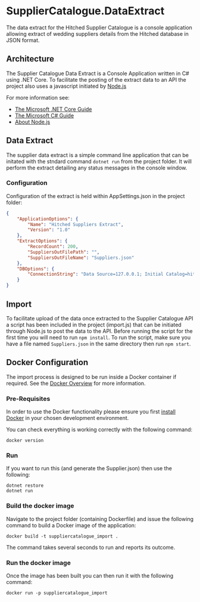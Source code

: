 # SupplierCatalogue.DataExtract
The data extract for the Hitched Supplier Catalogue is a console application allowing extract of wedding suppliers details from the Hitched database in JSON format.

## Architecture
The Supplier Catalogue Data Extract is a Console Application written in C# using .NET Core.
To facilitate the posting of the extract data to an API the project also uses a javascript initiated by [Node.js](https://nodejs.org/en/)

For more information see:

* [The Microsoft .NET Core Guide](https://docs.microsoft.com/en-us/dotnet/articles/core/)
* [The Microsoft C# Guide](https://docs.microsoft.com/en-us/dotnet/articles/csharp/)
* [About Node.js](https://nodejs.org/en/about/)


## Data Extract
The supplier data extract is a simple command line application that can be initated with the stndard command `dotnet run` from the project folder. It will perform the extract detailing any status messages in the console window.

### Configuration
Configuration of the extract is held within AppSettings.json in the project folder:
```json
{
    "ApplicationOptions": {
        "Name": "Hitched Suppliers Extract",
        "Version": "1.0"
    },
    "ExtractOptions": {
        "RecordCount": 200,
        "SuppliersOutFilePath": "",
        "SuppliersOutFileName": "Suppliers.json"
    },
    "DBOptions": {
        "ConnectionString": "Data Source=127.0.0.1; Initial Catalog=hitched_local;    User ID=itmSolutions; Password=17m50Lu7!0n$;   Persist Security Info=false; Pooling=false"
    }
}
```

## Import
To facilitate upload of the data once extracted to the Supplier Catalogue API a script has been included in the project (import.js) that can be initiated through Node.js to post the data to the API. Before running the script for the first time you will need to run `npm install`.
To run the script, make sure you have a file named `Suppliers.json` in the same directory then run `npm start`.

## Docker Configuration
The import process is designed to be run inside a Docker container if required.  See the  [Docker Overview](https://docs.docker.com/engine/understanding-docker/)
for more information.

### Pre-Requisites
In order to use the Docker functionality please ensure you first [install Docker](https://docs.docker.com/engine/getstarted/step_one/) in your chosen development environment.

You can check everything is working correctly with the following command:
```cli
docker version
```
### Run

If you want to run this (and generate the Supplier.json) then use the following:

```cli
dotnet restore
dotnet run
```


### Build the docker image
Navigate to the project folder (containing Dockerfile) and issue the following command to build a Docker image of the application:
```cli
docker build -t suppliercatalogue_import .
```
The command takes several seconds to run and reports its outcome.

### Run the docker image
Once the image has been built you can then run it with the following command:
```cli
docker run -p suppliercatalogue_import
```
